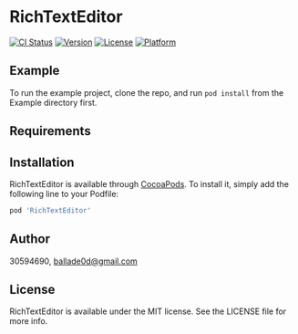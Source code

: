 # RichTextEditor

[![CI Status](https://img.shields.io/travis/30594690/RichTextEditor.svg?style=flat)](https://travis-ci.org/30594690/RichTextEditor)
[![Version](https://img.shields.io/cocoapods/v/RichTextEditor.svg?style=flat)](https://cocoapods.org/pods/RichTextEditor)
[![License](https://img.shields.io/cocoapods/l/RichTextEditor.svg?style=flat)](https://cocoapods.org/pods/RichTextEditor)
[![Platform](https://img.shields.io/cocoapods/p/RichTextEditor.svg?style=flat)](https://cocoapods.org/pods/RichTextEditor)

## Example

To run the example project, clone the repo, and run `pod install` from the Example directory first.

## Requirements

## Installation

RichTextEditor is available through [CocoaPods](https://cocoapods.org). To install
it, simply add the following line to your Podfile:

```ruby
pod 'RichTextEditor'
```

## Author

30594690, ballade0d@gmail.com

## License

RichTextEditor is available under the MIT license. See the LICENSE file for more info.
